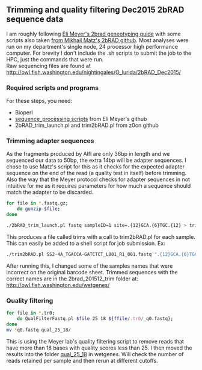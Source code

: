 ## Trimming and quality filtering Dec2015 2bRAD sequence data  
I am roughly following [Eli Meyer's 2brad geneotyping guide](http://people.oregonstate.edu/~meyere/2bRAD_analysis2.0.html) with some scripts also taken [from Mikhail Matz's 2bRAD github](https://github.com/z0on/2bRAD_GATK). Most analyses were run on my department's single node, 24 processor high performance computer. For brevity I don't include the .sh scripts to submit the job to the HPC, just the commands that were run.  
Raw sequencing files are found at http://owl.fish.washington.edu/nightingales/O_lurida/2bRAD_Dec2015/
### Required scripts and programs  
For these steps, you need: 
- Bioperl
- [sequence_processing scripts](https://github.com/Eli-Meyer/sequence_processing) from Eli Meyer's github
- 2bRAD_trim_launch.pl and trim2bRAD.pl from z0on github  
### Trimming adapter sequences  
As the fragments produced by AlfI are only 36bp in length and we sequenced our data to 50bp, the extra 14bp will be adapter sequences. I chose to use Matz's script for this as it checks for the expected adapter sequence on the end of the read (a quality test in itself) before trimming. Also the way that the Meyer protocol checks for adapter sequences in not intuitive for me as it requires parameters for how much a sequence should match the adapter to be discarded.  
```sh
for file in *.fastq.gz;
    do gunzip $file;
done

./2bRAD_trim_launch.pl fastq sampleID=1 site=.{12}GCA.{6}TGC.{12} > trims
```
This produces a file called trims with a call to trim2bRAD.pl for each sample. This can easily be added to a shell script for job submission.
Ex:
```sh
./trim2bRAD.pl SS2-4A_TGACCA-GATCTCT_L001_R1_001.fastq ".{12}GCA.{6}TGC.{12}" "AGATCGGAA" >SS2-4A.tr0
```
After running this, I changed some of the samples names that were incorrect on the original barcode sheet. Trimmed sequences with the correct names are in the 2brad_201512_trim folder at: http://owl.fish.washington.edu/wetgenes/
### Quality filtering
```sh
for file in *.tr0; 
	do QualFilterFastq.pl $file 25 18 ${ffile/.tr0/_q0.fastq};
done
mv *q0.fastq qual_25_18/ 
```
This is using the Meyer lab's quality filtering script to remove reads that have more than 18 bases with quality scores less than 25. I then moved the results into the folder [qual_25_18](http://owl.fish.washington.edu/wetgenes/index.php?dir=2brad_201512_qual%2Fqual_25_18%2F) in wetgenes. Will check the number of reads retained per sample and then rerun at different cutoffs.



